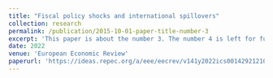 ```yaml
---
title: "Fiscal policy shocks and international spillovers"
collection: research
permalink: /publication/2015-10-01-paper-title-number-3
excerpt: 'This paper is about the number 3. The number 4 is left for future work.'
date: 2022
venue: 'European Economic Review'
paperurl: 'https://ideas.repec.org/a/eee/eecrev/v141y2022ics001429212100252x.html'
---
```



